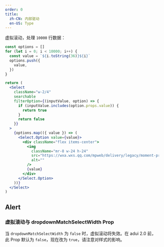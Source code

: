 ```yaml
---
order: 0
title:
  zh-CN: 内部驱动
  en-US: Type
---
```


虚拟滚动，处理 `10000` 行数据：

```jsx
const options = []
for (let i = 0; i < 10000; i++) {
  const value = `${i.toString(36)}${i}`
  options.push({
    value,
  })
}

return (
  <Select
    className="w-2/4"
    searchable
    filterOption={(inputValue, option) => {
      if (inputValue.includes(option.props.value)) {
        return true
      }
      return false
    }}
  >
    {options.map(({ value }) => (
      <Select.Option value={value}>
        <div className="flex items-center">
          <img
            className="mr-8 w-24 h-24"
            src="https://wxa.wxs.qq.com/mpweb/delivery/legacy/moment-preview/placeholder/vid.png"
            alt=""
          />
          {value}
        </div>
      </Select.Option>
    ))}
  </Select>
)
```

## Alert

### 虚拟滚动与 dropdownMatchSelectWidth Prop

当 `dropdownMatchSelectWidth` 为 `false` 时，虚拟滚动将失效。在 adui 2.0 前，此 Prop 默认为 `false`，现在改为 `true`，请注意对样式的影响。
